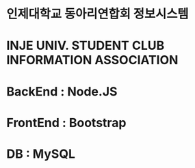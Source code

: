 # 인제대학교 동아리연합회 정보시스템
# INJE UNIV. STUDENT CLUB INFORMATION ASSOCIATION

# BackEnd : Node.JS
# FrontEnd : Bootstrap
# DB : MySQL
